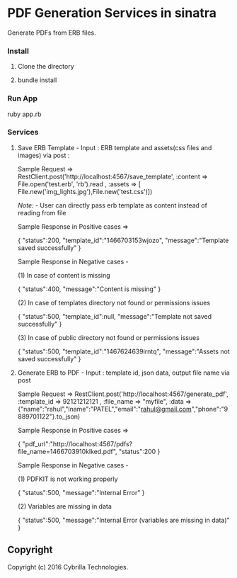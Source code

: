 # PDF Generation Services in sinatra

Generate PDFs from ERB files.

### Install

1. Clone the directory 

2. bundle install

### Run App

ruby app.rb

### Services

1. Save ERB Template - Input : ERB template and assets(css files and images) via post :
    
    Sample Request =>
    RestClient.post('http://localhost:4567/save_template', 
      :content => File.open('test.erb', 'rb').read ,
      :assets => [ File.new('img_lights.jpg'),File.new('test.css')])

    *Note:* - User can directly pass erb template as content instead of reading from file
      
    Sample Response in Positive cases =>

    {
    "status":200,
    "template_id":"1466703153wjozo",
    "message":"Template saved successfully"
    }

    Sample Response in Negative cases -

    (1) In case of content is missing 

    {
    "status":400,
    "message":"Content is missing"
    }

    (2) In case of templates directory not found or permissions issues

    {
    "status":500,
    "template_id":null,
    "message":"Template not saved successfully"
    }

    (3) In case of public directory not found or permissions issues

    {
    "status":500,
    "template_id":"1467624639irntq",
    "message":"Assets not saved successfully"
    }



2. Generate ERB to PDF - Input : template id, json data, output file name via post

    Sample Request =>
    RestClient.post('http://localhost:4567/generate_pdf', 
      :template_id => 92121212121 ,
      :file_name => "myfile",
      :data => {"name":"rahul","lname":"PATEL","email":"rahul@gmail.com","phone":"9889701122"}.to_json) 

    Sample Response in Positive cases =>

    {
    "pdf_url":"http://localhost:4567/pdfs?file_name=1466703910klked.pdf",
    "status":200
    }

    Sample Response in Negative cases -

    (1) PDFKIT is not working properly

    {
    "status":500,
    "message":"Internal Error"
    }
    
    (2) Variables are missing in data 

    {
    "status":500,
    "message":"Internal Error (variables are missing in data)"
    }


## Copyright

Copyright (c) 2016 Cybrilla Technologies.

